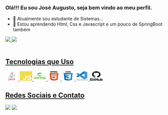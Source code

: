 ### Olá!!! Eu sou José Augusto, seja bem vindo ao meu perfil.

- 🔭 Atualmente sou estudante de Sistemas... 
- 🌱 Estou aprendendo Html, Css e Javascript e um pouco de SpringBoot também

<div>
  <a href="https://github.com/JoseAugusto1989">
  <img allign="center" height="165em" src="https://github-readme-stats.vercel.app/api?username=JoseAugusto1989&show_icons=true&theme=dracula&include_all_commits=true&count_private=true"/>
  <img allign="center" height="165em" src="https://github-readme-stats.vercel.app/api/top-langs/?username=JoseAugusto1989&layout=compact&langs_count=7&theme=dracula"/>
</div>
  
<div style="display: inline_block"></div><br>
  
  ##  Tecnologias que Uso
<div>
   <img allign="center" alt="JoseAugusto-Java" height="30" width="40" src="https://raw.githubusercontent.com/devicons/devicon/master/icons/java/java-original-wordmark.svg">
   <img allign="center" alt="JoseAugusto-JS" height="30" width="40" src="https://raw.githubusercontent.com/devicons/devicon/master/icons/javascript/javascript-plain.svg"> 
   <img allign="center" alt="JoseAugusto-Spring" height="30" width="40" src="https://raw.githubusercontent.com/devicons/devicon/master/icons/spring/spring-original-wordmark.svg">
   <img allign="center" alt="JoseAugusto-HTML" height="30" width="40" src="https://raw.githubusercontent.com/devicons/devicon/master/icons/html5/html5-original-wordmark.svg">
   <img allign="center" alt="JoseAugusto-CSS" height="30" width="40" src="https://raw.githubusercontent.com/devicons/devicon/master/icons/css3/css3-original-wordmark.svg">
   <img allign="center" alt="JoseAugusto-VSCode" height="30" width="40" src="https://github.com/devicons/devicon/blob/master/icons/vscode/vscode-original-wordmark.svg">
   <img allign="center" alt="JoseAugusto-Github" height="30" width="40" src="https://github.com/devicons/devicon/blob/master/icons/github/github-original-wordmark.svg">
</div>
  
  ##  Redes Sociais e Contato
<div>
   <a href="https://www.instagram.com/joliveirapins/" target="_blank"><img src="https://img.shields.io/badge/-Instagram-%23E4405F?style=for-the-badge&logo=instagram&logoColor=white" target="_blank"></a>
   <a href="https://www.linkedin.com/in/josé-augusto-de-oliveira-23996a101/" target="_blank"><img src="https://img.shields.io/badge/-LinkedIn-%230077B5?style=for-the-badge&logo=linkedin&logoColor=white" target="_blank"></a>  
</div>
  
